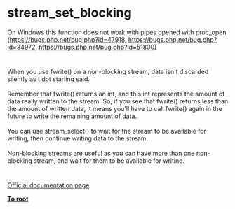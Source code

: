 # stream_set_blocking




<div class="phpcode"><span class="html">
On Windows this function does not work with pipes opened with proc_open (<a href="https://bugs.php.net/bug.php?id=47918," rel="nofollow" target="_blank">https://bugs.php.net/bug.php?id=47918,</a> <a href="https://bugs.php.net/bug.php?id=34972," rel="nofollow" target="_blank">https://bugs.php.net/bug.php?id=34972,</a> <a href="https://bugs.php.net/bug.php?id=51800" rel="nofollow" target="_blank">https://bugs.php.net/bug.php?id=51800</a>)</span>
</div>
  

#


<div class="phpcode"><span class="html">
When you use fwrite() on a non-blocking stream, data isn&apos;t discarded silently as t dot starling said.<br><br>Remember that fwrite() returns an int, and this int represents the amount of data really written to the stream. So, if you see that fwrite() returns less than the amount of written data, it means you&apos;ll have to call fwrite() again in the future to write the remaining amount of data.<br><br>You can use stream_select() to wait for the stream to be available for writing, then continue writing data to the stream.<br><br>Non-blocking streams are useful as you can have more than one non-blocking stream, and wait for them to be available for writing.</span>
</div>
  

#

[Official documentation page](https://www.php.net/manual/en/function.stream-set-blocking.php)

**[To root](/README.md)**